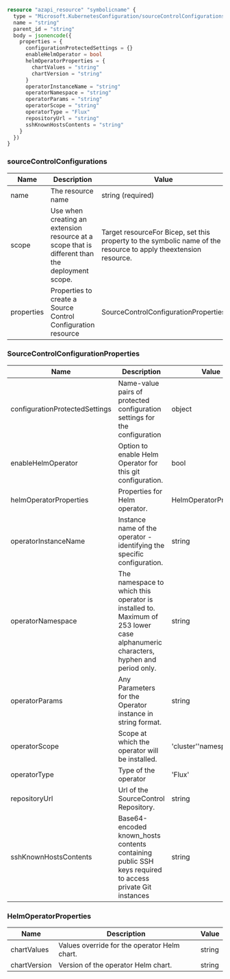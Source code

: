 ```terraform
resource "azapi_resource" "symbolicname" {
  type = "Microsoft.KubernetesConfiguration/sourceControlConfigurations@2022-11-01"
  name = "string"
  parent_id = "string"
  body = jsonencode({
    properties = {
      configurationProtectedSettings = {}
      enableHelmOperator = bool
      helmOperatorProperties = {
        chartValues = "string"
        chartVersion = "string"
      }
      operatorInstanceName = "string"
      operatorNamespace = "string"
      operatorParams = "string"
      operatorScope = "string"
      operatorType = "Flux"
      repositoryUrl = "string"
      sshKnownHostsContents = "string"
    }
  })
}

```

### sourceControlConfigurations

| Name | Description | Value |
|-|-|-|
| name | The resource name | string (required) |
| scope | Use when creating an extension resource at a scope that is different than the deployment scope. | Target resourceFor Bicep, set this property to the symbolic name of the resource to apply theextension resource. |
| properties | Properties to create a Source Control Configuration resource | SourceControlConfigurationProperties |


### SourceControlConfigurationProperties

| Name | Description | Value |
|-|-|-|
| configurationProtectedSettings | Name-value pairs of protected configuration settings for the configuration | object |
| enableHelmOperator | Option to enable Helm Operator for this git configuration. | bool |
| helmOperatorProperties | Properties for Helm operator. | HelmOperatorProperties |
| operatorInstanceName | Instance name of the operator - identifying the specific configuration. | string |
| operatorNamespace | The namespace to which this operator is installed to. Maximum of 253 lower case alphanumeric characters, hyphen and period only. | string |
| operatorParams | Any Parameters for the Operator instance in string format. | string |
| operatorScope | Scope at which the operator will be installed. | 'cluster''namespace' |
| operatorType | Type of the operator | 'Flux' |
| repositoryUrl | Url of the SourceControl Repository. | string |
| sshKnownHostsContents | Base64-encoded known_hosts contents containing public SSH keys required to access private Git instances | string |


### HelmOperatorProperties

| Name | Description | Value |
|-|-|-|
| chartValues | Values override for the operator Helm chart. | string |
| chartVersion | Version of the operator Helm chart. | string |


